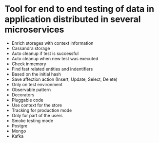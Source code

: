 # Tool for end to end testing of data in application distributed in several microservices
- Enrich storages with context information
- Cassandra storage
- Auto cleanup if test is successful
- Auto cleanup when new test was executed
- Check inmemory
- Find fast related entities and indentifiers
- Based on the initial hash
- Save affection action (Insert, Update, Select, Delete)
- Only on test environment
- Observable pattern
- Decorators
- Pluggable code
- Use context for the store
- Tracking for production mode
- Only for part of the users
- Smoke testing mode
- Postgre
- Mongo
- Kafka
